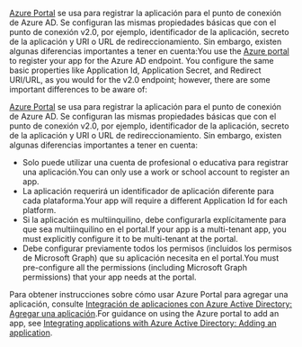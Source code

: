 <span data-ttu-id="1259d-p111">[Azure Portal](https://aka.ms/aadapplist) se usa para registrar la aplicación para el punto de conexión de Azure AD. Se configuran las mismas propiedades básicas que con el punto de conexión v2.0, por ejemplo, identificador de la aplicación, secreto de la aplicación y URI o URL de redireccionamiento. Sin embargo, existen algunas diferencias importantes a tener en cuenta:</span><span class="sxs-lookup"><span data-stu-id="1259d-p111">You use the [Azure portal](https://aka.ms/aadapplist) to register your app for the Azure AD endpoint. You configure the same basic properties like Application Id, Application Secret, and Redirect URI/URL, as you would for the v2.0 endpoint; however, there are some important differences to be aware of:</span></span>

[Azure Portal](https://aka.ms/aadapplist) se usa para registrar la aplicación para el punto de conexión de Azure AD. Se configuran las mismas propiedades básicas que con el punto de conexión v2.0, por ejemplo, identificador de la aplicación, secreto de la aplicación y URI o URL de redireccionamiento. Sin embargo, existen algunas diferencias importantes a tener en cuenta: 

- <span data-ttu-id="1259d-182">Solo puede utilizar una cuenta de profesional o educativa para registrar una aplicación.</span><span class="sxs-lookup"><span data-stu-id="1259d-182">You can only use a work or school account to register an app.</span></span>
- <span data-ttu-id="1259d-183">La aplicación requerirá un identificador de aplicación diferente para cada plataforma.</span><span class="sxs-lookup"><span data-stu-id="1259d-183">Your app will require a different Application Id for each platform.</span></span>
- <span data-ttu-id="1259d-184">Si la aplicación es multiinquilino, debe configurarla explícitamente para que sea multiinquilino en el portal.</span><span class="sxs-lookup"><span data-stu-id="1259d-184">If your app is a multi-tenant app, you must explicitly configure it to be multi-tenant at the portal.</span></span>
- <span data-ttu-id="1259d-185">Debe configurar previamente todos los permisos (incluidos los permisos de Microsoft Graph) que su aplicación necesita en el portal.</span><span class="sxs-lookup"><span data-stu-id="1259d-185">You must pre-configure all the permissions (including Microsoft Graph permissions) that your app needs at the portal.</span></span> 

<span data-ttu-id="1259d-186">Para obtener instrucciones sobre cómo usar Azure Portal para agregar una aplicación, consulte [Integración de aplicaciones con Azure Active Directory: Agregar una aplicación](https://docs.microsoft.com/azure/active-directory/develop/active-directory-integrating-applications#adding-an-application).</span><span class="sxs-lookup"><span data-stu-id="1259d-186">For guidance on using the Azure portal to add an app, see [Integrating applications with Azure Active Directory: Adding an application](https://docs.microsoft.com/azure/active-directory/develop/active-directory-integrating-applications#adding-an-application).</span></span>
